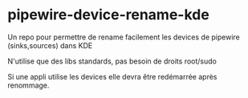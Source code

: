 # pipewire-device-rename-kde
Un repo pour permettre de rename facilement les devices de pipewire (sinks,sources) dans KDE

N'utilise que des libs standards, pas besoin de droits root/sudo 

Si une appli utilise les devices elle devra être redémarrée après renommage.
